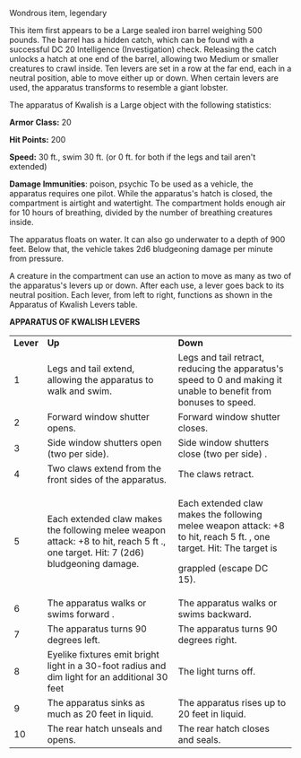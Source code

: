 Wondrous item, legendary

This item first appears to be a Large sealed iron barrel weighing 500 pounds. The barrel has a hidden catch, which can be found with a successful DC 20 Intelligence (Investigation) check. Releasing the catch unlocks a hatch at one end of the barrel, allowing two Medium or smaller creatures to crawl inside. Ten levers are set in a row at the far end, each in a neutral position, able to move either up or down. When certain levers are used, the apparatus transforms to resemble a giant lobster.

The apparatus of Kwalish is a Large object with the following statistics:

**Armor Class:** 20

**Hit Points:** 200

**Speed:** 30 ft., swim 30 ft. (or 0 ft. for both if the legs and tail aren't extended)

**Damage Immunities**: poison, psychic
To be used as a vehicle, the apparatus requires one pilot. While the apparatus's hatch is closed, the compartment is airtight and watertight. The compartment holds enough air for 10 hours of breathing, divided by the number of breathing creatures inside.

The apparatus floats on water. It can also go underwater to a depth of 900 feet. Below that, the vehicle takes 2d6 bludgeoning damage per minute from pressure.

A creature in the compartment can use an action to move as many as two of the apparatus's levers up or down. After each use, a lever goes back to its neutral position. Each lever, from left to right, functions as shown in the Apparatus of Kwalish Levers table.


**APPARATUS OF KWALISH LEVERS**

<table><tbody><tr class="odd"><td><strong>Lever</strong></td><td><strong>Up</strong></td><td><strong>Down</strong></td></tr><tr class="even"><td>1</td><td>Legs and tail extend, allowing the apparatus to walk and swim.</td><td>Legs and tail retract, reducing the apparatus's speed to 0 and making it unable to benefit from bonuses to speed.</td></tr><tr class="odd"><td>2</td><td>Forward window shutter opens.</td><td>Forward window shutter closes.</td></tr><tr class="even"><td>3</td><td>Side window shutters open (two per side).</td><td>Side window shutters close (two per side) .</td></tr><tr class="odd"><td>4</td><td>Two claws extend from the front sides of the apparatus.</td><td>The claws retract.</td></tr><tr class="even"><td>5</td><td>Each extended claw makes the following melee weapon attack: +8 to hit, reach 5 ft ., one target. Hit: 7 (2d6) bludgeoning damage.</td><td><p>Each extended claw makes the following melee weapon attack: +8 to hit, reach 5 ft. , one target. Hit: The target is</p><p>grappled (escape DC 15).</p></td></tr><tr class="odd"><td>6</td><td>The apparatus walks or swims forward .</td><td>The apparatus walks or swims backward.</td></tr><tr class="even"><td>7</td><td>The apparatus turns 90 degrees left.</td><td>The apparatus turns 90 degrees right.</td></tr><tr class="odd"><td>8</td><td>Eyelike fixtures emit bright light in a 30-foot radius and dim light for an additional 30 feet</td><td>The light turns off.</td></tr><tr class="even"><td>9</td><td>The apparatus sinks as much as 20 feet in liquid.</td><td>The apparatus rises up to 20 feet in liquid.</td></tr><tr class="odd"><td>10</td><td>The rear hatch unseals and opens.</td><td>The rear hatch closes and seals.</td></tr></tbody></table>

